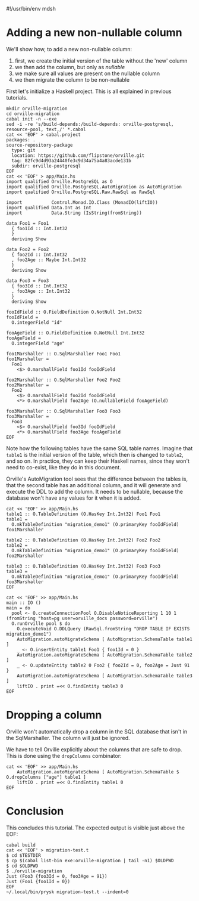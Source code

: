 #!/usr/bin/env mdsh

# Adding a new non-nullable column

We'll show how, to add a new non-nullable column:
1. first, we create the initial version of the table without the 'new' column
1. we then add the column, but only as *nullable*
1. we make sure all values are present on the nullable column
1. we then migrate the column to be non-nullable

First let's initialize a Haskell project. This is all explained in previous
tutorials.

```shell
mkdir orville-migration
cd orville-migration
cabal init -n --exe
sed -i -re 's/build-depends:/build-depends: orville-postgresql, resource-pool, text,/' *.cabal
cat << 'EOF' > cabal.project
packages: .
source-repository-package
  type: git
  location: https://github.com/flipstone/orville.git
  tag: 82fc9d4d93a24440fe3c9d34a75a4a83acde131b
  subdir: orville-postgresql
EOF
cat << 'EOF' > app/Main.hs
import qualified Orville.PostgreSQL as O
import qualified Orville.PostgreSQL.AutoMigration as AutoMigration
import qualified Orville.PostgreSQL.Raw.RawSql as RawSql

import           Control.Monad.IO.Class (MonadIO(liftIO))
import qualified Data.Int as Int
import           Data.String (IsString(fromString))

data Foo1 = Foo1
  { foo1Id :: Int.Int32
  }
  deriving Show

data Foo2 = Foo2
  { foo2Id :: Int.Int32
  , foo2Age :: Maybe Int.Int32
  }
  deriving Show

data Foo3 = Foo3
  { foo3Id :: Int.Int32
  , foo3Age :: Int.Int32
  }
  deriving Show

fooIdField :: O.FieldDefinition O.NotNull Int.Int32
fooIdField =
  O.integerField "id"

fooAgeField :: O.FieldDefinition O.NotNull Int.Int32
fooAgeField =
  O.integerField "age"

foo1Marshaller :: O.SqlMarshaller Foo1 Foo1
foo1Marshaller =
  Foo1
    <$> O.marshallField foo1Id fooIdField

foo2Marshaller :: O.SqlMarshaller Foo2 Foo2
foo2Marshaller =
  Foo2
    <$> O.marshallField foo2Id fooIdField
    <*> O.marshallField foo2Age (O.nullableField fooAgeField)

foo3Marshaller :: O.SqlMarshaller Foo3 Foo3
foo3Marshaller =
  Foo3
    <$> O.marshallField foo3Id fooIdField
    <*> O.marshallField foo3Age fooAgeField
EOF
```

Note how the following tables have the same SQL table names. Imagine that
`table1` is the initial version of the table, which then is changed to
`table2`, and so on. In practice, they can keep their Haskell names, since they
won't need to co-exist, like they do in this document.

Orville's AutoMigration tool sees that the difference between the tables is,
that the second table has an additional column, and it will generate and
execute the DDL to add the column. It needs to be nullable, because the database won't
have any values for it when it is added.

```shell
cat << 'EOF' >> app/Main.hs
table1 :: O.TableDefinition (O.HasKey Int.Int32) Foo1 Foo1
table1 =
  O.mkTableDefinition "migration_demo1" (O.primaryKey fooIdField) foo1Marshaller

table2 :: O.TableDefinition (O.HasKey Int.Int32) Foo2 Foo2
table2 =
  O.mkTableDefinition "migration_demo1" (O.primaryKey fooIdField) foo2Marshaller

table3 :: O.TableDefinition (O.HasKey Int.Int32) Foo3 Foo3
table3 =
  O.mkTableDefinition "migration_demo1" (O.primaryKey fooIdField) foo3Marshaller
EOF
```

```shell
cat << 'EOF' >> app/Main.hs
main :: IO ()
main = do
  pool <- O.createConnectionPool O.DisableNoticeReporting 1 10 1 (fromString "host=pg user=orville_docs password=orville")
  O.runOrville pool $ do
    O.executeVoid O.DDLQuery (RawSql.fromString "DROP TABLE IF EXISTS migration_demo1")
    AutoMigration.autoMigrateSchema [ AutoMigration.SchemaTable table1 ]
    _ <- O.insertEntity table1 Foo1 { foo1Id = 0 }
    AutoMigration.autoMigrateSchema [ AutoMigration.SchemaTable table2 ]
    _ <- O.updateEntity table2 0 Foo2 { foo2Id = 0, foo2Age = Just 91 }
    AutoMigration.autoMigrateSchema [ AutoMigration.SchemaTable table3 ]
    liftIO . print =<< O.findEntity table3 0
EOF
```

# Dropping a column

Orville won't automatically drop a column in the SQL database that isn't in the SqlMarshaller.
The column will just be ignored.

We have to tell Orville explicitly about the columns that are safe to drop.
This is done using the `dropColumns` combinator:

```shell
cat << 'EOF' >> app/Main.hs
    AutoMigration.autoMigrateSchema [ AutoMigration.SchemaTable $ O.dropColumns ["age"] table1 ]
    liftIO . print =<< O.findEntity table1 0
EOF
```

# Conclusion

This concludes this tutorial. The expected output is visible just above the EOF:

```shell
cabal build
cat << 'EOF' > migration-test.t
$ cd $TESTDIR
$ cp $(cabal list-bin exe:orville-migration | tail -n1) $OLDPWD
$ cd $OLDPWD
$ ./orville-migration
Just (Foo3 {foo3Id = 0, foo3Age = 91})
Just (Foo1 {foo1Id = 0})
EOF
~/.local/bin/prysk migration-test.t --indent=0
```
